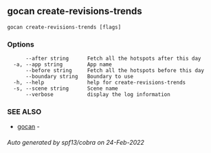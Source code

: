 ## gocan create-revisions-trends



```
gocan create-revisions-trends [flags]
```

### Options

```
      --after string      Fetch all the hotspots after this day
  -a, --app string        App name
      --before string     Fetch all the hotspots before this day
      --boundary string   Boundary to use
  -h, --help              help for create-revisions-trends
  -s, --scene string      Scene name
      --verbose           display the log information
```

### SEE ALSO

* [gocan](gocan.md)	 - 

###### Auto generated by spf13/cobra on 24-Feb-2022
